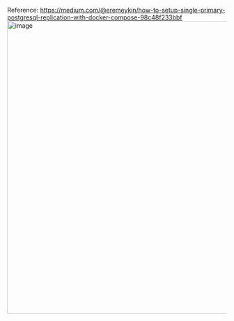 Reference:  https://medium.com/@eremeykin/how-to-setup-single-primary-postgresql-replication-with-docker-compose-98c48f233bbf
<img width="1289" height="674" alt="image" src="https://github.com/user-attachments/assets/d7e01bc2-25ff-4d6d-9ae9-dab38e74ebb3" />
